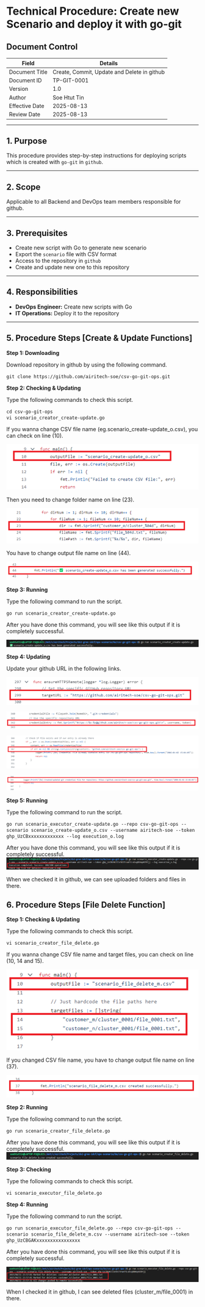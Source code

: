 # Technical Procedure: Create new Scenario and deploy it with go-git

## Document Control

| Field | Details |
| --- | --- |
| Document Title | Create, Commit, Update and Delete in github |
| Document ID | TP-GIT-0001 |
| Version | 1.0 |
| Author | Soe Htut Tin |
| Effective Date | 2025-08-13 |
| Review Date | 2025-08-13 |

---

## 1\. Purpose

This procedure provides step-by-step instructions for deploying scripts which is created with `go-git` in `github`.

---

## 2\. Scope

Applicable to all Backend and DevOps team members responsible for github.

---

## 3\. Prerequisites

*   Create new script with Go to generate new scenario
*   Export the `scenario` file with CSV format
*   Access to the repository in `github`
*   Create and update new one to this repository

---

## 4\. Responsibilities

*   **DevOps Engineer:** Create new scripts with Go
*   **IT Operations:** Deploy it to the repository

---

## 5\. Procedure Steps \[Create & Update Functions\]

**Step 1: Downloading**

Download repository in github by using the following command.

```
git clone https://github.com/airitech-soe/csv-go-git-ops.git
```

**Step 2: Checking & Updating**

Type the following commands to check this script.

```
cd csv-go-git-ops
vi scenario_creator_create-update.go
```

If you wanna change CSV file name (eg.scenario\_create-update\_o.csv), you can check on line (10).

![csv-1](photo/creator-create-update-1.png)

Then you need to change folder name on line (23).

![csv-2](photo/creator-create-update-2.png)

You have to change output file name on line (44).

![csv-3](photo/creator-create-update-3.png)

**Step 3: Running**

Type the following command to run the script.

```
go run scenario_creator_create-update.go
```

After you have done this command, you will see like this output if it is completely successful.

![output](photo/creator-create-update-output.png)

**Step 4: Updating**

Update your github URL in the following links.

![github-1](photo/executor-create-update-1.png)

![github-2](photo/executor-create-update-2.png)

![github-3](photo/executor-create-update-3.png)

![github-4](photo/executor-create-update-4.png)

**Step 5: Running**

Type the following command to run the script.

```
go run scenario_executor_create-update.go --repo csv-go-git-ops --scenario scenario_create-update_o.csv --username airitech-soe --token ghp_UzCBxxxxxxxxxxxxx --log execution_o.log
```
After you have done this command, you will see like this output if it is completely successful.
![output-2](photo/executor-create-update-output.png)

When we checked it in github, we can see uploaded folders and files in there.

## 6\. Procedure Steps \[File Delete Function\]

**Step 1: Checking & Updating**

Type the following commands to check this script.

```
vi scenario_creator_file_delete.go
```

If you wanna change CSV file name and target files, you can check on line (10, 14 and 15).

![del-1](photo/creator-file-delete-1.png)

If you changed CSV file name, you have to change output file name on line (37).

![del-2](photo/creator-file-delete-2.png)

**Step 2: Running**

Type the following command to run the script.

```
go run scenario_creator_file_delete.go
```
After you have done this command, you will see like this output if it is completely successful.
![output](photo/creator-file-delete-output.png)

**Step 3: Checking**

Type the following commands to check this script.

```
vi scenario_executor_file_delete.go
```

**Step 4: Running**

Type the following command to run the script.

```
go run scenario_executor_file_delete.go --repo csv-go-git-ops --scenario scenario_file_delete_m.csv --username airitech-soe --token ghp_UzCBGAKxxxxxxxxxxxxxxxx
```
After you have done this command, you will see like this output if it is completely successful.

![output](photo/executor-file-delete-output.png)

When I checked it in github, I can see deleted files (cluster_m/file_0001) in there.